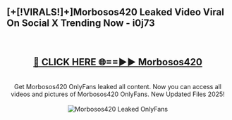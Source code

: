 <h2>[+[!VIRALS!]+]Morbosos420 Leaked Video Viral On Social X Trending Now - i0j73</h2>
<br>
<div align="center">
<h2><a href="https://libra.edu.pl?Morbosos420" rel="nofollow">🔴 CLICK HERE 🌐==►► Morbosos420</a></h2>
<br>
Get Morbosos420 OnlyFans leaked all content. Now you can access all videos and pictures of Morbosos420 OnlyFans. New Updated Files 2025!
<br>
<br>
<a href="https://libra.edu.pl?Morbosos420" rel="nofollow" data-target="animated-image.originalLink"><img src="https://i.ibb.co.com/WyWwxjT/player-gif2.gif" alt="Morbosos420 Leaked OnlyFans" style="max-width: 100%; display: inline-block;" data-target="animated-image.originalImage"></a>
</div>
<br>